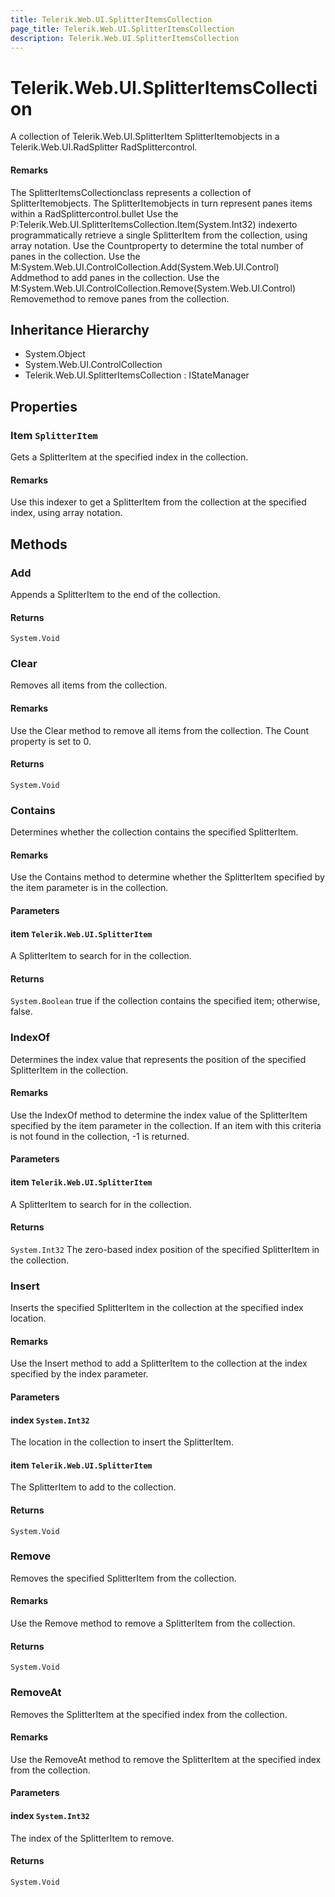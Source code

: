 ```yaml
---
title: Telerik.Web.UI.SplitterItemsCollection
page_title: Telerik.Web.UI.SplitterItemsCollection
description: Telerik.Web.UI.SplitterItemsCollection
---
```


# Telerik.Web.UI.SplitterItemsCollection

A collection of Telerik.Web.UI.SplitterItem SplitterItemobjects in a
                Telerik.Web.UI.RadSplitter RadSplittercontrol.

#### Remarks
The SplitterItemsCollectionclass represents a collection of
                SplitterItemobjects. The SplitterItemobjects in turn represent 
                panes items within a RadSplittercontrol.bullet Use the P:Telerik.Web.UI.SplitterItemsCollection.Item(System.Int32) indexerto programmatically retrieve a
                        single SplitterItem from the collection, using array notation.
                    Use the Countproperty to determine the total
                        number of panes in the collection.
                    Use the M:System.Web.UI.ControlCollection.Add(System.Web.UI.Control) Addmethod to add panes in the collection.
                    Use the M:System.Web.UI.ControlCollection.Remove(System.Web.UI.Control) Removemethod to remove panes from the
                        collection.

## Inheritance Hierarchy

* System.Object
* System.Web.UI.ControlCollection
* Telerik.Web.UI.SplitterItemsCollection : IStateManager

## Properties

###  Item `SplitterItem`

Gets a SplitterItem at the specified index in the collection.

#### Remarks
Use this indexer to get a SplitterItem from the collection at the
                specified index, using array notation.

## Methods

###  Add

Appends a SplitterItem to the end of the collection.

#### Returns

`System.Void` 

###  Clear

Removes all items from the collection.

#### Remarks
Use the Clear method to remove all items from the collection. The
                Count property is set to 0.

#### Returns

`System.Void` 

###  Contains

Determines whether the collection contains the specified
                SplitterItem.

#### Remarks
Use the Contains method to determine whether the SplitterItem
            specified by the item parameter is in the collection.

#### Parameters

#### item `Telerik.Web.UI.SplitterItem`

A SplitterItem to search for in the collection.

#### Returns

`System.Boolean` true if the collection contains the specified item; otherwise,
            false.

###  IndexOf

Determines the index value that represents the position of the specified
                SplitterItem in the collection.

#### Remarks
Use the IndexOf method to determine the index value of the
            SplitterItem specified by the item parameter in the collection. If an item
            with this criteria is not found in the collection, -1 is returned.

#### Parameters

#### item `Telerik.Web.UI.SplitterItem`

A SplitterItem to search for in the collection.

#### Returns

`System.Int32` The zero-based index position of the specified SplitterItem in the
            collection.

###  Insert

Inserts the specified SplitterItem in the collection at the specified
                index location.

#### Remarks
Use the Insert method to add a SplitterItem to the collection at
            the index specified by the index parameter.

#### Parameters

#### index `System.Int32`

The location in the collection to insert the SplitterItem.

#### item `Telerik.Web.UI.SplitterItem`

The SplitterItem to add to the collection.

#### Returns

`System.Void` 

###  Remove

Removes the specified SplitterItem from the collection.

#### Remarks
Use the Remove method to remove a SplitterItem from the
            collection.

#### Returns

`System.Void` 

###  RemoveAt

Removes the SplitterItem at the specified index from the collection.

#### Remarks
Use the RemoveAt method to remove the SplitterItem at the
                specified index from the collection.

#### Parameters

#### index `System.Int32`

The index of the SplitterItem to remove.

#### Returns

`System.Void` 


